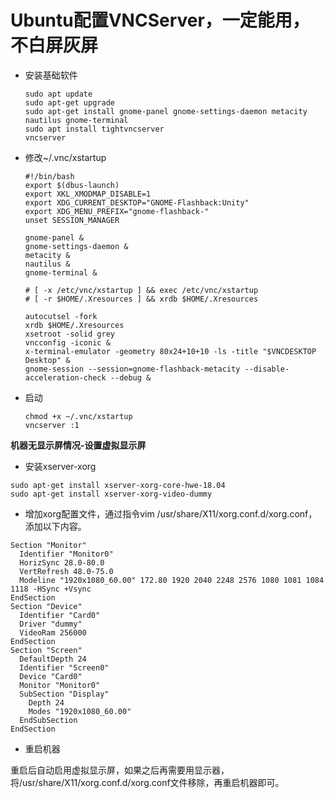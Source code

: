 # Ubuntu配置VNCServer，一定能用，不白屏灰屏


- 安装基础软件

  ```
  sudo apt update
  sudo apt-get upgrade
  sudo apt-get install gnome-panel gnome-settings-daemon metacity nautilus gnome-terminal
  sudo apt install tightvncserver
  vncserver
  ```

- 修改~/.vnc/xstartup

  ```
  #!/bin/bash
  export $(dbus-launch)
  export XKL_XMODMAP_DISABLE=1
  export XDG_CURRENT_DESKTOP="GNOME-Flashback:Unity"
  export XDG_MENU_PREFIX="gnome-flashback-"
  unset SESSION_MANAGER
  
  gnome-panel &
  gnome-settings-daemon &
  metacity &
  nautilus &
  gnome-terminal &
  
  # [ -x /etc/vnc/xstartup ] && exec /etc/vnc/xstartup
  # [ -r $HOME/.Xresources ] && xrdb $HOME/.Xresources
  
  autocutsel -fork
  xrdb $HOME/.Xresources
  xsetroot -solid grey
  vncconfig -iconic &
  x-terminal-emulator -geometry 80x24+10+10 -ls -title "$VNCDESKTOP Desktop" &
  gnome-session --session=gnome-flashback-metacity --disable-acceleration-check --debug &
  ```

- 启动

  ```
  chmod +x ~/.vnc/xstartup
  vncserver :1
  ```



**机器无显示屏情况-设置虚拟显示屏**

- 安装xserver-xorg

```
sudo apt-get install xserver-xorg-core-hwe-18.04
sudo apt-get install xserver-xorg-video-dummy
```

- 增加xorg配置文件，通过指令vim /usr/share/X11/xorg.conf.d/xorg.conf，添加以下内容。

```
Section "Monitor"
  Identifier "Monitor0"
  HorizSync 28.0-80.0
  VertRefresh 48.0-75.0
  Modeline "1920x1080_60.00" 172.80 1920 2040 2248 2576 1080 1081 1084 1118 -HSync +Vsync
EndSection
Section "Device"
  Identifier "Card0"
  Driver "dummy"
  VideoRam 256000
EndSection
Section "Screen"
  DefaultDepth 24
  Identifier "Screen0"
  Device "Card0"
  Monitor "Monitor0"
  SubSection "Display"
    Depth 24
    Modes "1920x1080_60.00"
  EndSubSection
EndSection
```

- 重启机器

重启后自动启用虚拟显示屏，如果之后再需要用显示器，将/usr/share/X11/xorg.conf.d/xorg.conf文件移除，再重启机器即可。


